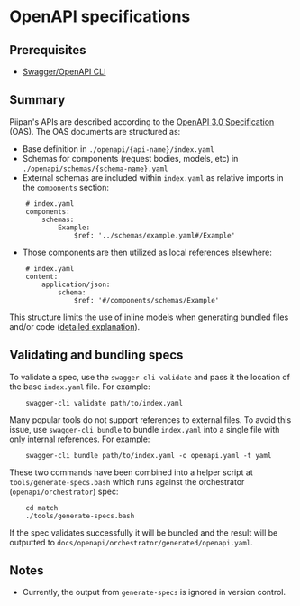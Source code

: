 # OpenAPI specifications

## Prerequisites
- [Swagger/OpenAPI CLI](https://github.com/APIDevTools/swagger-cli)

## Summary

Piipan's APIs are described according to the [OpenAPI 3.0 Specification](https://swagger.io/specification/) (OAS). The OAS documents are structured as:

- Base definition in `./openapi/{api-name}/index.yaml`
- Schemas for components (request bodies, models, etc) in `./openapi/schemas/{schema-name}.yaml`
- External schemas are included within `index.yaml` as relative imports in the `components` section:
```
    # index.yaml
    components:
        schemas:
            Example:
                $ref: '../schemas/example.yaml#/Example'
```
- Those components are then utilized as local references elsewhere:
```
    # index.yaml
    content:
        application/json:
            schema:
                $ref: '#/components/schemas/Example'
```

This structure limits the use of inline models when generating bundled files and/or code ([detailed explanation](https://mux.com/blog/an-adventure-in-openapi-v3-api-code-generation/)).

## Validating and bundling specs

To validate a spec, use the `swagger-cli validate` and pass it the location of the base `index.yaml` file. For example:

```
    swagger-cli validate path/to/index.yaml
```

Many popular tools do not support references to external files. To avoid this issue, use `swagger-cli bundle` to bundle `index.yaml` into a single file with only internal references. For example:

```
    swagger-cli bundle path/to/index.yaml -o openapi.yaml -t yaml
```

These two commands have been combined into a helper script at `tools/generate-specs.bash` which runs against the orchestrator (`openapi/orchestrator`) spec:

```
    cd match
    ./tools/generate-specs.bash
```

If the spec validates successfully it will be bundled and the result will be outputted to `docs/openapi/orchestrator/generated/openapi.yaml`.

## Notes

- Currently, the output from `generate-specs` is ignored in version control.
